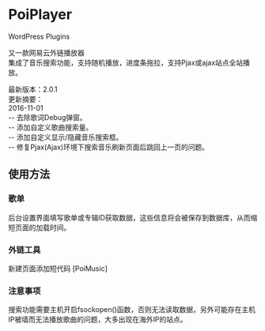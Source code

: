 # PoiPlayer
WordPress Plugins

又一款网易云外链播放器<br>
集成了音乐搜索功能，支持随机播放，进度条拖拉，支持Pjax或ajax站点全站播放。

最新版本：2.0.1<br>
更新摘要：<br>
2016-11-01<br>
-- 去除歌词Debug弹窗。<br>
-- 添加自定义歌曲搜索量。<br>
-- 添加自定义显示/隐藏音乐搜索框。<br>
-- 修复Pjax(Ajax)环境下搜索音乐刷新页面后跳回上一页的问题。 

## 使用方法

### 歌单

后台设置界面填写歌单或专辑ID获取数据，这些信息将会被保存到数据库，从而缩短页面的加载时间。

### 外链工具

新建页面添加短代码 [PoiMusic]

### 注意事项

搜索功能需要主机开启fsockopen()函数，否则无法读取数据，另外可能存在主机IP被墙而无法播放歌曲的问题，大多出现在海外IP的站点。
